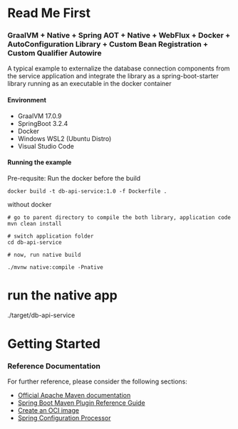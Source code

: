 # Read Me First

### GraalVM + Native + Spring AOT + Native + WebFlux + Docker + AutoConfiguration Library + Custom Bean Registration + Custom Qualifier Autowire

A typical example to externalize the database connection components from the service application and integrate the library as a spring-boot-starter library running as an executable in the docker container

#### Environment

- GraalVM 17.0.9
- SpringBoot 3.2.4
- Docker
- Windows WSL2 (Ubuntu Distro)
- Visual Studio Code

#### Running the example

Pre-requsite: Run the docker before the build
```
docker build -t db-api-service:1.0 -f Dockerfile .
```
without docker

```
# go to parent directory to compile the both library, application code
mvn clean install

# switch application folder
cd db-api-service

# now, run native build

./mvnw native:compile -Pnative
```
# run the native app
./target/db-api-service

# Getting Started

### Reference Documentation
For further reference, please consider the following sections:

* [Official Apache Maven documentation](https://maven.apache.org/guides/index.html)
* [Spring Boot Maven Plugin Reference Guide](https://docs.spring.io/spring-boot/docs/3.2.4/maven-plugin/reference/html/)
* [Create an OCI image](https://docs.spring.io/spring-boot/docs/3.2.4/maven-plugin/reference/html/#build-image)
* [Spring Configuration Processor](https://docs.spring.io/spring-boot/docs/3.2.4/reference/htmlsingle/index.html#appendix.configuration-metadata.annotation-processor)

